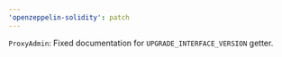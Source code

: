 ```yaml
---
'openzeppelin-solidity': patch
---
```


`ProxyAdmin`: Fixed documentation for `UPGRADE_INTERFACE_VERSION` getter.
